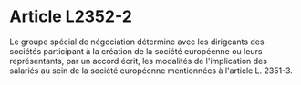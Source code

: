 # Article L2352-2

Le groupe spécial de négociation détermine avec les dirigeants des sociétés participant à la création de la société européenne ou leurs représentants, par un accord écrit, les modalités de l'implication des salariés au sein de la société européenne mentionnées à l'article L. 2351-3.
